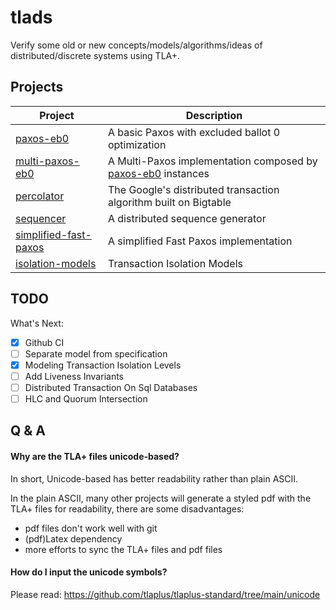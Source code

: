 # tlads

Verify some old or new concepts/models/algorithms/ideas of distributed/discrete systems using TLA+.

## Projects

 | Project                                         | Description                                                                |
 | ---                                             | ---                                                                        |
 | [paxos-eb0](paxos-eb0/)                         | A basic Paxos with excluded ballot 0 optimization                          |
 | [multi-paxos-eb0](multi-paxos-eb0/)             | A Multi-Paxos implementation composed by [paxos-eb0](paxos-eb0/) instances |
 | [percolator](percolator/)                       | The Google's distributed transaction algorithm built on Bigtable           |
 | [sequencer](sequencer/)                         | A distributed sequence generator                                           |
 | [simplified-fast-paxos](simplified-fast-paxos/) | A simplified Fast Paxos implementation                                     |
 | [isolation-models](isolation-models/)           | Transaction Isolation Models                                               |

## TODO

What's Next:

- [X] Github CI
- [ ] Separate model from specification
- [X] Modeling Transaction Isolation Levels
- [ ] Add Liveness Invariants
- [ ] Distributed Transaction On Sql Databases
- [ ] HLC and Quorum Intersection

## Q & A

#### Why are the TLA+ files unicode-based?

In short, Unicode-based has better readability rather than plain ASCII.

In the plain ASCII, many other projects will generate a styled pdf with the
TLA+ files for readability, there are some disadvantages:
+ pdf files don't work well with git
+ (pdf)Latex dependency
+ more efforts to sync the TLA+ files and pdf files

#### How do I input the unicode symbols?

Please read: https://github.com/tlaplus/tlaplus-standard/tree/main/unicode

